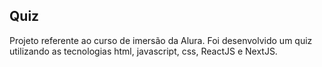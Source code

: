 ## Quiz

Projeto referente ao curso de imersão da Alura.
Foi desenvolvido um quiz utilizando as tecnologias html, javascript, css, ReactJS e NextJS.
